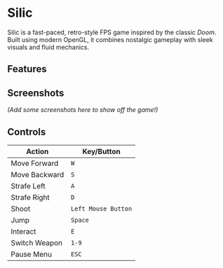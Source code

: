 # Silic

Silic is a fast-paced, retro-style FPS game inspired by the classic *Doom*. Built using modern OpenGL, it combines nostalgic gameplay with sleek visuals and fluid mechanics.

## Features

## Screenshots
*(Add some screenshots here to show off the game!)*

## Controls

| Action        | Key/Button           |
|---------------|----------------------|
| Move Forward  | `W`                 |
| Move Backward | `S`                 |
| Strafe Left   | `A`                 |
| Strafe Right  | `D`                 |
| Shoot         | `Left Mouse Button` |
| Jump          | `Space`             |
| Interact      | `E`                 |
| Switch Weapon | `1-9`               |
| Pause Menu    | `ESC`               |
